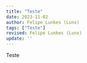 ```yaml
---
title: "Teste"
date: 2023-11-02
author: Felipe Lunkes (Lunx)
tags: ["Teste"]
revised: Felipe Lunkes (Lunx)
update: ''
---
```


Teste